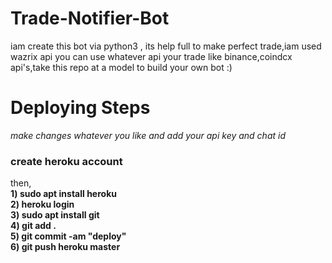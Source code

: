 # Trade-Notifier-Bot
iam create this bot via python3 , its help full to make perfect trade,iam used wazrix api you can use whatever api your trade like binance,coindcx api's,take this repo at a model to build your own bot :)

# Deploying Steps

*make changes whatever you like and add your api key and chat id*

### create heroku account 

then,<br>
**1) sudo apt install heroku**<br>
**2) heroku login**<br>
**3) sudo apt install git**<br>
**4) git add .**<br>
**5) git commit -am "deploy"**<br>
**6) git push heroku master**<br>


